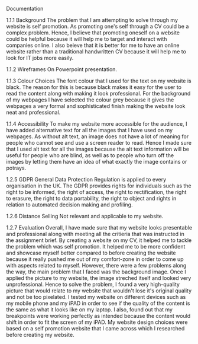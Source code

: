 Documentation

1.1.1 Background
The problem that I am attempting to solve through my website is self promotion. As promoting one's self through a CV could be a complex problem. Hence, I believe that promoting oneself on a website could be helpful because it will help me to target and interact with companies online. I also beieve that it is better for me to have an online website rather than a traditional handwritten CV because it will help me to look for IT jobs more easily.

1.1.2 Wireframes
On Powerpoint presentation.

1.1.3 Colour Choices
The font colour that I used for the text on my website is black. The reason for this is because black makes it easy for the user to read the content along with making it look professional. For the background of my webpages I have selected the colour grey because it gives the webpages a very formal and sophisticated finish making the website look neat and professional. 

1.1.4 Accessibility
To make my website more accessible for the audience, I have added alternative text for all the images that I have used on my webpages. As without alt text, an image does not have a lot of meaning for people who cannot see and use a screen reader to read. Hence I made sure that I used alt text for all the images because the alt text information will be useful for people who are blind, as well as to people who turn off the images by letting them have an idea of what exactly the image contains or potrays.

1.2.5 GDPR
General Data Protection Regulation is applied to every organisation in the UK. The GDPR provides rights for individuals such as the right to be informed, the right of access, the right to rectification, the right to erasure, the right to data portability, the right to object and rights in relation to automated decision making and profiling.

1.2.6 Distance Selling
Not relevant and applicable to my website.

1.2.7 Evaluation
Overall, I have made sure that my website looks presentable and professional along with meeting all the critieria that was instructed in the assignment brief. By creating a website on my CV, it helped me to tackle the problem which was self promotion. It helped me to be more confident and showcase myself better compared to before creating the website because it really pushed me out of my comfort-zone in order to come up with aspects related to myself. However, there were a few problems along the way, the main problem that I faced was the background image. Once I applied the picture to my website, the image streched itself and looked very unprofessional. Hence to solve the problem, I found a very high-quality picture that would relate to my website that wouldn't lose it's original quality and not be too pixelated. I tested my website on different devices such as my mobile phone and my iPAD in order to see if the quality of the content is the same as what it looks like on my laptop. I also, found out that my breakpoints were working perfectly as intended because the content would shift in order to fit the screen of my iPAD. My website design choices were based on a self promotion website that I came across which I researched before creating my website.